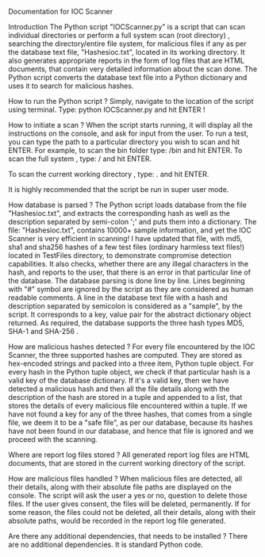 Documentation for IOC Scanner

Introduction
The Python script "IOCScanner.py" is a script that can scan individual directories or perform a full system scan (root directory) , searching the directory/entire file system, for malicious files if any as per the database text file, "Hashesioc.txt", located in its working directory.
It also generates appropriate reports in the form of log files that are HTML documents, that contain very detailed information about the scan done.
The Python script converts the database text file into a Python dictionary and uses it to search for malicious hashes.

How to run the Python script ?
Simply, navigate to the location of the script using terminal. Type:
python IOCScanner.py
and hit ENTER !


How to initiate a scan ?
When the script starts running, it will display all the instructions on the console, and ask for input from the user.
To run a test, you can type the path to a particular directory you wish to scan and hit ENTER.
For example, to scan the bin folder type:
/bin
and hit ENTER.
To scan the full system , type:
/
and hit ENTER.

To scan the current working directory , type:
.
and hit ENTER.

It is highly recommended that the script be run in super user mode.


How database is parsed ?
The Python script loads database from the file "Hashesioc.txt", and extracts the corresponding hash as well as the description separated by semi-colon ';' and puts them into a dictionary.
The file: "Hashesioc.txt", contains 10000+ sample information, and yet the IOC Scanner is very efficient in scanning!
I have updated that file, with md5, sha1 and sha256 hashes of a few test files (ordinary harmless text files!) located in TestFiles directory, to demonstrate compromise detection capabilities.
It also checks, whether there are any illegal characters in the hash, and reports to the user, that there is an error in that particular line of the database.
The database parsing is done line by line. Lines beginning with "#" symbol are ignored by the script as they are considered as human readable comments.
A line in the database text file with a hash and description separated by semicolon is considered as a "sample", by the script.
It corresponds to a key, value pair for the abstract dictionary object returned.
As required, the database supports the three hash types MD5, SHA-1 and SHA-256 .


How are malicious hashes detected ?
For every file encountered by the IOC Scanner, the three supported hashes are computed. They are stored as hex-encoded strings and packed into a three item, Python tuple object.
For every hash in the Python tuple object, we check if that particular hash is a valid key of the database dictionary.
If it's a valid key, then we have detected a malicious hash and then all the file details along with the description of the hash are stored in a tuple and appended to a list, that stores the details of every malicious file encountered within a tuple.
If we have not found a key for any of the three hashes, that comes from a single file, we deem it to be a "safe file", as per our database, because its hashes have not been found in our database, and hence that file is ignored and we proceed with the scanning.

Where are report log files stored ?
All generated report log files are HTML documents, that are stored in the current working directory of the script.

How are malicious files handled ?
When malicious files are detected, all their details, along with their absolute file paths are displayed on the console.
The script will ask the user a yes or no, question to delete those files.
If the user gives consent, the files will be deleted, permanently.
If for some reason, the files could not be deleted, all their details, along with their absolute paths, would be recorded in the report log file generated.


Are there any additional dependencies, that needs to be installed ?
There are no additional dependencies. It is standard Python code.
